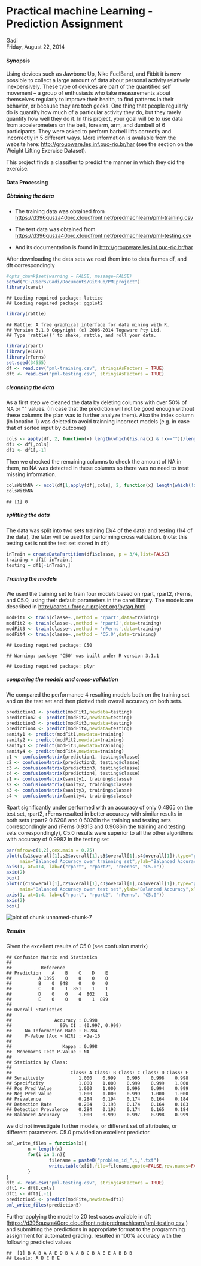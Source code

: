 # Practical machine Learning - Prediction Assignment
Gadi  
Friday, August 22, 2014  

#### Synopsis


Using devices such as Jawbone Up, Nike FuelBand, and Fitbit it is now possible to collect a large amount of data about personal activity relatively inexpensively. These type of devices are part of the quantified self movement – a group of enthusiasts who take measurements about themselves regularly to improve their health, to find patterns in their behavior, or because they are tech geeks. One thing that people regularly do is quantify how much of a particular activity they do, but they rarely quantify how well they do it. In this project, your goal will be to use data from accelerometers on the belt, forearm, arm, and dumbell of 6 participants. They were asked to perform barbell lifts correctly and incorrectly in 5 different ways. More information is available from the website here: http://groupware.les.inf.puc-rio.br/har (see the section on the Weight Lifting Exercise Dataset).

This  project finds a classifier to  predict the manner in which they did the exercise. 

#### Data Processing


##### Obtaining the data
- The training data was obtained from  <https://d396qusza40orc.cloudfront.net/predmachlearn/pml-training.csv> 

- The test  data was obtained from  <https://d396qusza40orc.cloudfront.net/predmachlearn/pml-testing.csv> 

- And its documentation is found in  <http://groupware.les.inf.puc-rio.br/har>

After downloading the data sets we read them into to data frames df, and dft correspondingly


```r
#opts_chunk$set(warning = FALSE, message=FALSE)
setwd("C:/Users/Gadi/Documents/GitHub/PMLproject")
library(caret)
```

```
## Loading required package: lattice
## Loading required package: ggplot2
```

```r
library(rattle)
```

```
## Rattle: A free graphical interface for data mining with R.
## Version 3.1.0 Copyright (c) 2006-2014 Togaware Pty Ltd.
## Type 'rattle()' to shake, rattle, and roll your data.
```

```r
library(rpart)
library(e1071)
library(rFerns)
set.seed(34555)
df <- read.csv("pml-training.csv", stringsAsFactors = TRUE)
dft <- read.csv("pml-testing.csv", stringsAsFactors = TRUE)
```

##### cleanning the data

As a first step we cleaned the data by deleting columns with over 50% of NA or "" values. (In case that the prediction will not be good enough without these columns the plan was to further analyze them). Also the index column (in location 1) was deleted to avoid trainning incorrect models (e.g. in case that of sorted input by outcome)


```r
cols <- apply(df, 2, function(x) length(which(!is.na(x) & !x==""))/length(x)) > 0.5
df1 <- df[,cols]
df1 <- df1[,-1]
```

Then we checked the remaining columns to check the amount of NA in them, no NA was detected in these columns so there was no need to treat missing information.


```r
colsWithNA <- ncol(df[1,apply(df[,cols], 2, function(x) length(which(!is.na(x)))/length(x)) < 1])
colsWithNA
```

```
## [1] 0
```

##### splitting the data

The data was split into two sets training (3/4 of the data) and testing (1/4 of the data), the later will be used for performing cross validation. (note: this testing set is not the test set stored in dft)



```r
inTrain = createDataPartition(df1$classe, p = 3/4,list=FALSE)
training = df1[ inTrain,]
testing = df1[-inTrain,]
```

##### Training the models

We used the training  set to train four models based on  rpart, rpart2, rFerns, and C5.0, using their default parameters in the caret library. The models are described in http://caret.r-forge.r-project.org/bytag.html  


```r
modFit1 <- train(classe~.,method = 'rpart',data=training)
modFit2 <- train(classe~.,method = 'rpart2',data=training)
modFit3 <- train(classe~.,method = 'rFerns',data=training)
modFit4 <- train(classe~.,method = 'C5.0',data=training)
```

```
## Loading required package: C50
```

```
## Warning: package 'C50' was built under R version 3.1.1
```

```
## Loading required package: plyr
```

##### comparing the models and cross-validation

We compared the performance 4 resulting models  both on the training set and on the test set and then plotted their overall accuracy on both sets. 


```r
prediction1 <- predict(modFit1,newdata=testing)
prediction2 <- predict(modFit2,newdata=testing)
prediction3 <- predict(modFit3,newdata=testing)
prediction4 <- predict(modFit4,newdata=testing)
sanity1 <- predict(modFit1,newdata=training)
sanity2 <- predict(modFit2,newdata=training)
sanity3 <- predict(modFit3,newdata=training)
sanity4 <- predict(modFit4,newdata=training)
c1 <- confusionMatrix(prediction1, testing$classe)
c2 <- confusionMatrix(prediction2, testing$classe)
c3 <- confusionMatrix(prediction3, testing$classe)
c4 <- confusionMatrix(prediction4, testing$classe)
s1 <- confusionMatrix(sanity1, training$classe)
s2 <- confusionMatrix(sanity2, training$classe)
s3 <- confusionMatrix(sanity3, training$classe)
s4 <- confusionMatrix(sanity4, training$classe)
```

Rpart significantly under performed with an accuracy of only 0.4865 on the test set,  rpart2, rFerns resulted in better accuracy with similar results in both sets (rpart2 0.6208 and 0.6026in the training and testing sets correspondingly  and  rFerns 0.9313 and 0.9086in the training and testing sets correspondingly),  C5.0 results were superior to all the other algorithms with accuracy of  0.9982 in the testing set





```r
par(mfrow=c(1,2),cex.main = 0.75)
plot(c(s1$overall[1],s2$overall[1],s3$overall[1],s4$overall[1]),type="p",col="red",
     main="Balanced Accuracy over trainning set",ylab="Balanced Accuracy",xlab="Algorithm",axes=FALSE)
axis(1, at=1:4, lab=c("rpart", "rpart2", "rFerns", "C5.0"))
axis(2)
box()
plot(c(c1$overall[1],c2$overall[1],c3$overall[1],c4$overall[1]),type="p",col="red",
     main="Balanced Accuracy over test set",ylab="Balanced Accuracy",xlab="Algorithm",axes=FALSE)
axis(1, at=1:4, lab=c("rpart", "rpart2", "rFerns", "C5.0"))
axis(2)
box()
```

![plot of chunk unnamed-chunk-7](./PML_files/figure-html/unnamed-chunk-7.png) 


##### Results
Given the excellent results of C5.0 (see confusion matrix)

```
## Confusion Matrix and Statistics
## 
##           Reference
## Prediction    A    B    C    D    E
##          A 1395    0    0    0    0
##          B    0  948    0    0    0
##          C    0    1  851    1    1
##          D    0    0    4  802    1
##          E    0    0    0    1  899
## 
## Overall Statistics
##                                         
##                Accuracy : 0.998         
##                  95% CI : (0.997, 0.999)
##     No Information Rate : 0.284         
##     P-Value [Acc > NIR] : <2e-16        
##                                         
##                   Kappa : 0.998         
##  Mcnemar's Test P-Value : NA            
## 
## Statistics by Class:
## 
##                      Class: A Class: B Class: C Class: D Class: E
## Sensitivity             1.000    0.999    0.995    0.998    0.998
## Specificity             1.000    1.000    0.999    0.999    1.000
## Pos Pred Value          1.000    1.000    0.996    0.994    0.999
## Neg Pred Value          1.000    1.000    0.999    1.000    1.000
## Prevalence              0.284    0.194    0.174    0.164    0.184
## Detection Rate          0.284    0.193    0.174    0.164    0.183
## Detection Prevalence    0.284    0.193    0.174    0.165    0.184
## Balanced Accuracy       1.000    0.999    0.997    0.998    0.999
```

we did not investigate further models, or  different set of attributes, or different parameters. C5.0 provided an excellent predictor. 


```r
pml_write_files = function(x){
        n = length(x)
        for(i in 1:n){
                filename = paste0("problem_id_",i,".txt")
                write.table(x[i],file=filename,quote=FALSE,row.names=FALSE,col.names=FALSE)
        }
}
dft <- read.csv("pml-testing.csv", stringsAsFactors = TRUE)
dft1 <- dft[,cols]
dft1 <- dft1[,-1]
prediction5 <- predict(modFit4,newdata=dft1)
pml_write_files(prediction5)
```

Further applying the model to  20 test cases available in dft (<https://d396qusza40orc.cloudfront.net/predmachlearn/pml-testing.csv> ) and  submitting the predictions in appropriate format to the programming assignment for automated grading. resulted in 100% accuracy with the following predicted values


```
##  [1] B A B A A E D B A A B C B A E E A B B B
## Levels: A B C D E
```



